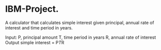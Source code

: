 # IBM-Project.
A calculator that calculates simple interest given principal, annual rate of interest and time period in years.

Input:
   P, principal amount
   T, time period in years
   R, annual rate of interest
Output
   simple interest = P*T*R
